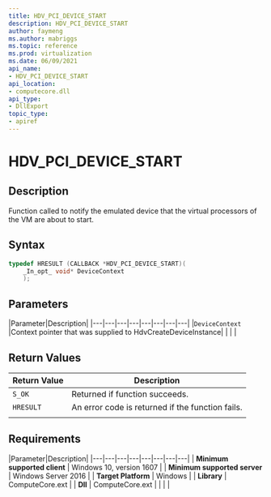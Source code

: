 ```yaml
---
title: HDV_PCI_DEVICE_START
description: HDV_PCI_DEVICE_START
author: faymeng
ms.author: mabriggs
ms.topic: reference
ms.prod: virtualization
ms.date: 06/09/2021
api_name:
- HDV_PCI_DEVICE_START
api_location:
- computecore.dll
api_type:
- DllExport
topic_type: 
- apiref
---
```

# HDV_PCI_DEVICE_START

## Description

Function called to notify the emulated device that the virtual processors of the VM are about to start.

## Syntax

```C++
typedef HRESULT (CALLBACK *HDV_PCI_DEVICE_START)(
    _In_opt_ void* DeviceContext
    );
```

## Parameters

|Parameter|Description|
|---|---|---|---|---|---|---|---|
|`DeviceContext` |Context pointer that was supplied to HdvCreateDeviceInstance|
|    |    |

## Return Values

|Return Value     |Description|
|---|---|
|`S_OK` | Returned if function succeeds.|
|`HRESULT` | An error code is returned if the function fails.
|     |     |

## Requirements

|Parameter|Description|
|---|---|---|---|---|---|---|---|
| **Minimum supported client** | Windows 10, version 1607 |
| **Minimum supported server** | Windows Server 2016 |
| **Target Platform** | Windows |
| **Library** | ComputeCore.ext |
| **Dll** | ComputeCore.ext |
|    |    |
